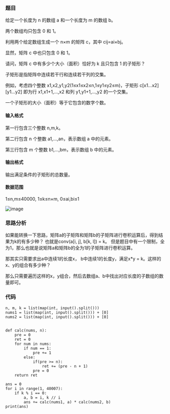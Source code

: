### 题目
给定一个长度为 n 的数组 a 和一个长度为 m 的数组 b。

两个数组均只包含 0 和 1。

利用两个给定数组生成一个 n×m 的矩阵 c，其中 cij=ai×bj。

显然，矩阵 c 中也只包含 0 和 1。

请问，矩阵 c 中有多少个大小（面积）恰好为 k 且只包含 1 的子矩形？

子矩形是指矩阵中连续若干行和连续若干列的交集。

例如，考虑四个整数 x1,x2,y1,y2(1≤x1≤x2≤n,1≤y1≤y2≤m)，子矩形 c[x1…x2][y1…y2] 即为行 x1,x1+1,…,x2 和列 y1,y1+1,…,y2 的一个交集。

一个子矩形的大小（面积）等于它包含的数字个数。

#### 输入格式
第一行包含三个整数 n,m,k。

第二行包含 n 个整数 a1,…,an，表示数组 a 中的元素。

第三行包含 m 个整数 b1,…,bm，表示数组 b 中的元素。

#### 输出格式
输出满足条件的子矩形的总数量。

#### 数据范围
1≤n,m≤40000,
1≤k≤n×m,
0≤ai,bi≤1

![image](https://user-images.githubusercontent.com/37233394/120478646-a9461d80-c3df-11eb-925d-33947b0c33a1.png)

### 思路分析
如果能转换一下思路，矩阵a的子矩阵和矩阵b的子矩阵进行卷积运算后，得到结果为k的有多少种？
也就是conv(a[i, j], b[k, l]) = k。
但是题目中有一个限制，全为1，那么也就是说矩阵a和矩阵b的全为1的子矩阵进行卷积运算。

那其实只需要求出a中连续1的长度x， b中连续1的长度y，满足x*y = k。这样的x、y的组合有多少种？

那么只需要遍历这样的x，y组合，然后去数组a、b中找出对应长度的子数组的数量即可。
### 代码
```python3
n, m, k = list(map(int, input().split()))
nums1 = list(map(int, input().split())) + [0]
nums2 = list(map(int, input().split())) + [0]


def calc(nums, n):
    pre = 0
    ret = 0
    for num in nums:
        if num == 1:
            pre += 1
        else:
            if(pre >= n):
                ret += (pre - n + 1)
            pre = 0
    return ret
      
ans = 0  
for i in range(1, 40007):
    if k % i == 0:
        a, b = i, k // i
        ans += calc(nums1, a) * calc(nums2, b)
print(ans)
```


